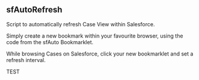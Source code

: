 ## sfAutoRefresh
Script to automatically refresh Case View within Salesforce.

Simply create a new bookmark within your favourite browser, using the code from the sfAuto Bookmarklet.

While browsing Cases on Salesforce, click your new bookmarklet and set a refresh interval.


TEST
